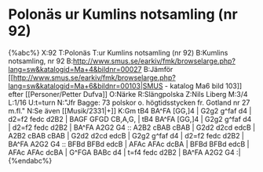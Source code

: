 # Polonäs ur Kumlins notsamling (nr 92)

{%abc%}
X:92
T:Polonäs
T:ur Kumlins notsamling (nr 92)
B:Kumlins notsamling, nr 92
B:http://www.smus.se/earkiv/fmk/browselarge.php?lang=sw&katalogid=Ma+4&bildnr=00027
B:Jämför [[http://www.smus.se/earkiv/fmk/browselarge.php?lang=sw&katalogid=Ma+6&bildnr=00103|SMUS - katalog Ma6 bild 103]] efter [[Personer/Petter Dufva]]
O:Närke
R:Slängpolska
Z:Nils Liberg
M:3/4
L:1/16
U:t=turn
N:"Jfr Bagge: 73 polskor o. högtidsstycken fr. Gotland nr 27 m.fl."
N:Se även [[Musik/2331|+]]
K:Gm
tB4 BA^FA [GG,]4 | G2g2 g^faf d4 | d2=f2 fedc d2B2 | BAGF GFGD CB,A,G, |
tB4 BA^FA [GG,]4 | G2g2 g^faf d4 | d2=f2 fedc d2B2 | BA^FA A2G2 G4 ::
A2B2 cBAB cBAB | G2d2 d2cd edcB | A2B2 cBAB cBAB | G2d2 d2cd edcB |
G2g2 g^faf d4 | d2=f2 fedc d2B2 | BA^FA A2G2 G4 :: 
BFBd BFBd edcB | AFAc AFAc dcBA | BFBd BFBd edcB | 
AFAc AFAc dcBA | G^FGA BABc d4 | t=f4 fedc d2B2 | BA^FA A2G2 G4 :|
{%endabc%}
